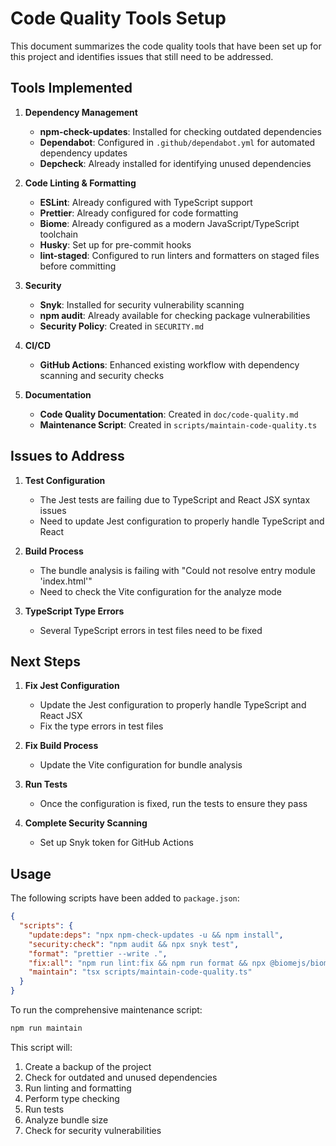 # Code Quality Tools Setup

This document summarizes the code quality tools that have been set up for this project and identifies issues that still need to be addressed.

## Tools Implemented

1. **Dependency Management**

   - **npm-check-updates**: Installed for checking outdated dependencies
   - **Dependabot**: Configured in `.github/dependabot.yml` for automated dependency updates
   - **Depcheck**: Already installed for identifying unused dependencies

2. **Code Linting & Formatting**

   - **ESLint**: Already configured with TypeScript support
   - **Prettier**: Already configured for code formatting
   - **Biome**: Already configured as a modern JavaScript/TypeScript toolchain
   - **Husky**: Set up for pre-commit hooks
   - **lint-staged**: Configured to run linters and formatters on staged files before committing

3. **Security**

   - **Snyk**: Installed for security vulnerability scanning
   - **npm audit**: Already available for checking package vulnerabilities
   - **Security Policy**: Created in `SECURITY.md`

4. **CI/CD**

   - **GitHub Actions**: Enhanced existing workflow with dependency scanning and security checks

5. **Documentation**
   - **Code Quality Documentation**: Created in `doc/code-quality.md`
   - **Maintenance Script**: Created in `scripts/maintain-code-quality.ts`

## Issues to Address

1. **Test Configuration**

   - The Jest tests are failing due to TypeScript and React JSX syntax issues
   - Need to update Jest configuration to properly handle TypeScript and React

2. **Build Process**

   - The bundle analysis is failing with "Could not resolve entry module 'index.html'"
   - Need to check the Vite configuration for the analyze mode

3. **TypeScript Type Errors**
   - Several TypeScript errors in test files need to be fixed

## Next Steps

1. **Fix Jest Configuration**

   - Update the Jest configuration to properly handle TypeScript and React JSX
   - Fix the type errors in test files

2. **Fix Build Process**

   - Update the Vite configuration for bundle analysis

3. **Run Tests**

   - Once the configuration is fixed, run the tests to ensure they pass

4. **Complete Security Scanning**
   - Set up Snyk token for GitHub Actions

## Usage

The following scripts have been added to `package.json`:

```json
{
  "scripts": {
    "update:deps": "npx npm-check-updates -u && npm install",
    "security:check": "npm audit && npx snyk test",
    "format": "prettier --write .",
    "fix:all": "npm run lint:fix && npm run format && npx @biomejs/biome check --apply .",
    "maintain": "tsx scripts/maintain-code-quality.ts"
  }
}
```

To run the comprehensive maintenance script:

```sh
npm run maintain
```

This script will:

1. Create a backup of the project
2. Check for outdated and unused dependencies
3. Run linting and formatting
4. Perform type checking
5. Run tests
6. Analyze bundle size
7. Check for security vulnerabilities
